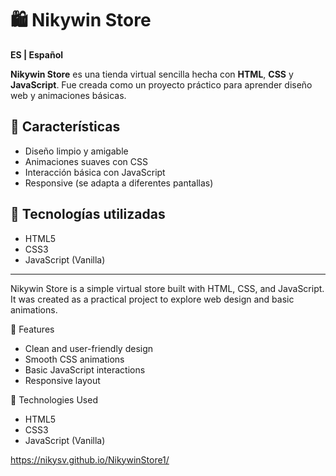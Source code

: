 # 🛍️ Nikywin Store

**ES | Español**

**Nikywin Store** es una tienda virtual sencilla hecha con **HTML**, **CSS** y **JavaScript**. Fue creada como un proyecto práctico para aprender diseño web y animaciones básicas.

## 🌟 Características

- Diseño limpio y amigable
- Animaciones suaves con CSS
- Interacción básica con JavaScript
- Responsive (se adapta a diferentes pantallas)

## 🚀 Tecnologías utilizadas

- HTML5
- CSS3
- JavaScript (Vanilla)

---------------------------------------------------------------------------------------------------------------------------------------------------------------------------------

Nikywin Store is a simple virtual store built with HTML, CSS, and JavaScript. It was created as a practical project to explore web design and basic animations.

🌟 Features
- Clean and user-friendly design
- Smooth CSS animations
- Basic JavaScript interactions
- Responsive layout

🚀 Technologies Used
- HTML5
- CSS3
- JavaScript (Vanilla)

https://nikysv.github.io/NikywinStore1/

